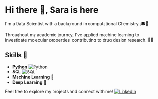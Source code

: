 # Hi there 👋, Sara is here

I'm a Data Scientist with a background in computational Chemistry. 🎓🧪

Throughout my academic journey, I've applied machine learning to investigate molecular properties, contributing to drug design research. 🧬💊


## Skills 💼

- **Python** [![Python](https://img.shields.io/badge/Python-3776AB?style=for-the-badge&logo=python&logoColor=white)](https://www.python.org/)
- **SQL** ![SQL](https://img.shields.io/badge/SQL-CC2927?style=for-the-badge&logo=Microsoft%20SQL%20Server&logoColor=white)
- **Machine Learning** 🤖
- **Deep Learning** 🧠

Feel free to explore my projects and connect with me!
[![LinkedIn](https://img.shields.io/badge/LinkedIn-Connect-blue)](https://www.linkedin.com/in/sara-e-3a758a54/)
